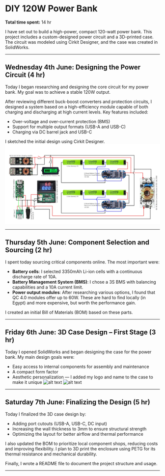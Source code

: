 # DIY 120W Power Bank

**Total time spent:** 14 hr

I have set out to build a high-power, compact 120-watt power bank. This project includes a custom-designed power circuit and a 3D-printed case. The circuit was modeled using Cirkit Designer, and the case was created in SolidWorks.

---

## Wednesday 4th June: Designing the Power Circuit (4 hr)

Today I began researching and designing the core circuit for my power bank. My goal was to achieve a stable 120W output.

After reviewing different buck-boost converters and protection circuits, I designed a system based on a high-efficiency module capable of both charging and discharging at high current levels. Key features included:

- Over-voltage and over-current protection (BMS)
- Support for multiple output formats (USB-A and USB-C)
- Charging via DC barrel jack and USB-C

I sketched the initial design using Cirkit Designer.
![alt text](<Circuit diagram.png>)

---

## Thursday 5th June: Component Selection and Sourcing (2 hr)

I spent today sourcing critical components online. The most important were:

- **Battery cells**: I selected 3350mAh Li-ion cells with a continuous discharge rate of 10A.
- **Battery Management System (BMS)**: I chose a 3S BMS with balancing capabilities and a 10A current limit.
- **Power output modules**: After researching various options, I found that QC 4.0 modules offer up to 60W. These are hard to find locally (in Egypt) and more expensive, but worth the performance gain.

I created an initial Bill of Materials (BOM) based on these parts.

---

## Friday 6th June: 3D Case Design – First Stage (3 hr)

Today I opened SolidWorks and began designing the case for the power bank. My main design goals were:

- Easy access to internal components for assembly and maintenance
- A compact form factor
- Aesthetic personalization — I added my logo and name to the case to make it unique
![alt text](P1.png) ![alt text](P3.png)

---

## Saturday 7th June: Finalizing the Design (5 hr)

Today I finalized the 3D case design by:

- Adding port cutouts (USB-A, USB-C, DC input)
- Increasing the wall thickness to 3mm to ensure structural strength
- Optimizing the layout for better airflow and thermal performance

I also updated the BOM to prioritize local component shops, reducing costs and improving flexibility. I plan to 3D print the enclosure using PETG for its thermal resistance and mechanical durability.

Finally, I wrote a README file to document the project structure and usage.

---
